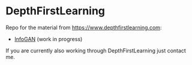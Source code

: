# DepthFirstLearning
Repo for the material from https://www.depthfirstlearning.com:
* [InfoGAN](https://github.com/MicPie/DepthFirstLearning/blob/master/InfoGAN.md) (work in progress)

If you are currently also working through DepthFirstLearning just contact me.

